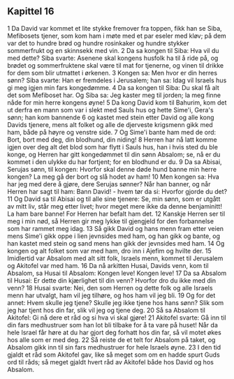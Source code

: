 ## Kapittel 16

1 Da David var kommet et lite stykke fremover fra toppen, fikk han se Siba, Mefibosets tjener, som kom ham i møte med et par eseler med kløv; på dem var det to hundre brød og hundre rosinkaker og hundre stykker sommerfrukt og en skinnsekk med vin.
2 Da sa kongen til Siba: Hva vil du med dette? Siba svarte: Asenene skal kongens husfolk ha til å ride på, og brødet og sommerfruktene skal være til mat for tjenerne, og vinen til drikke for dem som blir utmattet i ørkenen.
3 Kongen sa: Men hvor er din herres sønn? Siba svarte: Han er fremdeles i Jerusalem; han sa: Idag vil Israels hus gi meg igjen min fars kongedømme.
4 Da sa kongen til Siba: Du skal få alt det som Mefiboset har. Og Siba sa: Jeg kaster meg til jorden; la meg finne nåde for min herre kongens øyne!
5 Da kong David kom til Bahurim, kom det ut derfra en mann som var i slekt med Sauls hus og hette Sime'i, Gera's sønn; han kom bannende
6 og kastet med stein etter David og alle kong Davids tjenere, mens alt folket og alle de djerveste krigsmenn gikk med ham, både på høyre og venstre side.
7 Og Sime'i bante ham med de ord: Bort, bort med deg, din blodhund, din niding!
8 Herren har nå latt komme igjen over deg alt det blod som har flytt i Sauls hus, han i hvis sted du ble konge, og Herren har gitt kongedømmet til din sønn Absalom; se, nå er du kommet i den ulykke du har fortjent; for en blodhund er du.
9 Da sa Abisai, Serujas sønn, til kongen: Hvorfor skal denne døde hund banne min herre kongen? La meg gå der bort og slå hodet av ham!
10 Men kongen sa: Hva har jeg med dere å gjøre, dere Serujas sønner? Når han banner, og når Herren har sagt til ham: Bann David! - hvem tør da si: Hvorfor gjorde du det?
11 Og David sa til Abisai og til alle sine tjenere: Se, min sønn, som er utgått av mitt liv, står meg etter livet; hvor meget mere ikke da denne benjaminitt! La ham bare banne! For Herren har befalt ham det.
12 Kanskje Herren ser til meg i min nød, så Herren gir meg lykke til gjengjeld for den forbannelse som har rammet meg idag.
13 Så gikk David og hans menn fram etter veien mens Sime'i gikk oppe i lien jevnsides med ham, og han gikk og bante, og han kastet med stein og sand mens han gikk der jevnsides med ham.
14 Og kongen og alt folket som var med ham, dro inn i Ajefim og hvilte der.
15 Imidlertid var Absalom med alt sitt folk, Israels menn, kommet til Jerusalem og Akitofel var med ham.
16 Da nå arkitten Husai, Davids venn, kom til Absalom, sa Husai til Absalom: Kongen leve! Kongen leve!
17 Da sa Absalom til Husai: Er dette din kjærlighet til din venn? Hvorfor dro du ikke med din venn?
18 Husai svarte: Nei, den som Herren og dette folk og alle Israels menn har utvalgt, ham vil jeg tilhøre, og hos ham vil jeg bli.
19 Og for det annet: Hvem skulle jeg tjene? Skulle jeg ikke tjene hos hans sønn? Slik som jeg har tjent hos din far, slik vil jeg og tjene deg.
20 Så sa Absalom til Akitofel: Gi nå dere et råd og si hva vi skal gjøre!
21 Akitofel svarte: Gå inn til din fars medhustruer som han lot bli tilbake for å ta vare på huset! Når da hele Israel får høre at du har gjort deg forhatt hos din far, så vil motet økes hos alle som er med deg.
22 Så reiste de et telt for Absalom på taket, og Absalom gikk inn til sin fars medhustruer for hele Israels øyne.
23 I den tid gjaldt et råd som Akitofel gav, like så meget som om en hadde spurt Guds ord til råds; så meget gjaldt hvert råd av Akitofel både hos David og hos Absalom.
